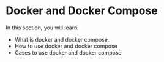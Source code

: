 # Docker and Docker Compose

In this section, you will learn:
- What is docker and docker compose.
- How to use docker and docker compose
- Cases to use docker and docker compose